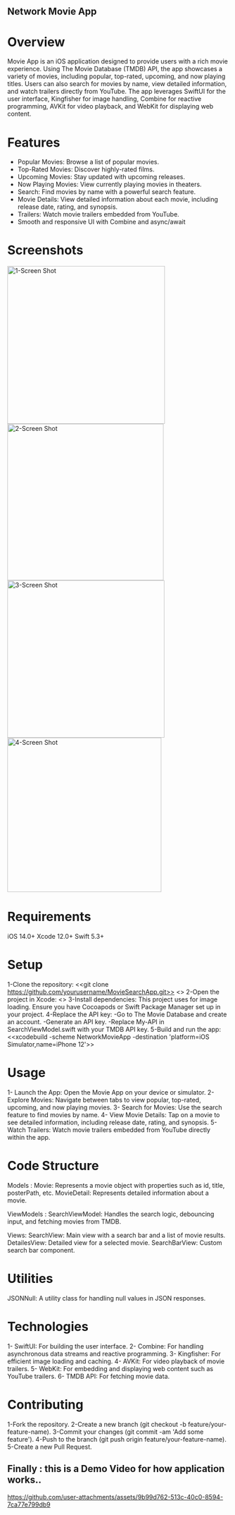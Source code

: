 ## Network Movie App

# Overview
Movie App is an iOS application designed to provide users with a rich movie experience. Using The Movie Database (TMDB) API, the app showcases a variety of movies, including popular, top-rated, upcoming, and now playing titles. Users can also search for movies by name, view detailed information, and watch trailers directly from YouTube. The app leverages SwiftUI for the user interface, Kingfisher for image handling, Combine for reactive programming, AVKit for video playback, and WebKit for displaying web content.

# Features
- Popular Movies: Browse a list of popular movies.
- Top-Rated Movies: Discover highly-rated films.
- Upcoming Movies: Stay updated with upcoming releases.
- Now Playing Movies: View currently playing movies in theaters.
- Search: Find movies by name with a powerful search feature.
- Movie Details: View detailed information about each movie, including release date, rating, and synopsis.
- Trailers: Watch movie trailers embedded from YouTube.
- Smooth and responsive UI with Combine and async/await



# Screenshots
<img width="358" alt="1-Screen Shot " src="https://github.com/user-attachments/assets/14f4fce2-0360-45b5-8d22-71e5b5995485">
<img width="355" alt="2-Screen Shot" src="https://github.com/user-attachments/assets/ae53995a-94d3-4c10-ab82-7236ebd04924">
<img width="357" alt="3-Screen Shot" src="https://github.com/user-attachments/assets/d40fa2ce-a95f-45d5-99e5-259dfc15def1">
<img width="350" alt="4-Screen Shot" src="https://github.com/user-attachments/assets/1b6290f1-4313-4098-8df7-d263d42da1d7">


# Requirements
iOS 14.0+
Xcode 12.0+
Swift 5.3+


# Setup
1-Clone the repository:
<<git clone https://github.com/yourusername/MovieSearchApp.git>>
<<cd NetworkMovieApp>>
2-Open the project in Xcode:
<<open NetworkMovieApp.xcodeproj>>
3-Install dependencies:
This project uses <Kingfisher> for image loading. Ensure you have Cocoapods or Swift Package Manager set up in your project.
4-Replace the API key:
-Go to The Movie Database and create an account.
-Generate an API key.
-Replace My-API in SearchViewModel.swift with your TMDB API key.
5-Build and run the app:
<<xcodebuild -scheme NetworkMovieApp -destination 'platform=iOS Simulator,name=iPhone 12'>>


# Usage
1- Launch the App: Open the Movie App on your device or simulator.
2- Explore Movies: Navigate between tabs to view popular, top-rated, upcoming, and now playing movies.
3- Search for Movies: Use the search feature to find movies by name.
4- View Movie Details: Tap on a movie to see detailed information, including release date, rating, and synopsis.
5- Watch Trailers: Watch movie trailers embedded from YouTube directly within the app.


# Code Structure
Models :
Movie: Represents a movie object with properties such as id, title, posterPath, etc.
MovieDetail: Represents detailed information about a movie.

ViewModels :
SearchViewModel: Handles the search logic, debouncing input, and fetching movies from TMDB.

Views:
SearchView: Main view with a search bar and a list of movie results.
DetailesView: Detailed view for a selected movie.
SearchBarView: Custom search bar component.

# Utilities
JSONNull: A utility class for handling null values in JSON responses.

# Technologies
1- SwiftUI: For building the user interface.
2- Combine: For handling asynchronous data streams and reactive programming.
3- Kingfisher: For efficient image loading and caching.
4- AVKit: For video playback of movie trailers.
5- WebKit: For embedding and displaying web content such as YouTube trailers.
6- TMDB API: For fetching movie data.

# Contributing
1-Fork the repository.
2-Create a new branch (git checkout -b feature/your-feature-name).
3-Commit your changes (git commit -am 'Add some feature').
4-Push to the branch (git push origin feature/your-feature-name).
5-Create a new Pull Request.



## Finally : this is a Demo Video for how application works..


https://github.com/user-attachments/assets/9b99d762-513c-40c0-8594-7ca77e799db9



